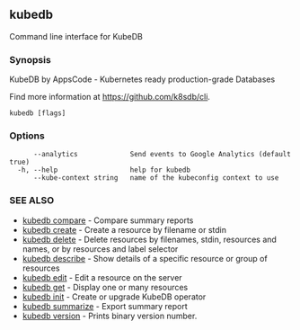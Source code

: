 ## kubedb

Command line interface for KubeDB

### Synopsis


KubeDB by AppsCode - Kubernetes ready production-grade Databases 

Find more information at https://github.com/k8sdb/cli.

```
kubedb [flags]
```

### Options

```
      --analytics             Send events to Google Analytics (default true)
  -h, --help                  help for kubedb
      --kube-context string   name of the kubeconfig context to use
```

### SEE ALSO
* [kubedb compare](kubedb_compare.md)	 - Compare summary reports
* [kubedb create](kubedb_create.md)	 - Create a resource by filename or stdin
* [kubedb delete](kubedb_delete.md)	 - Delete resources by filenames, stdin, resources and names, or by resources and label selector
* [kubedb describe](kubedb_describe.md)	 - Show details of a specific resource or group of resources
* [kubedb edit](kubedb_edit.md)	 - Edit a resource on the server
* [kubedb get](kubedb_get.md)	 - Display one or many resources
* [kubedb init](kubedb_init.md)	 - Create or upgrade KubeDB operator
* [kubedb summarize](kubedb_summarize.md)	 - Export summary report
* [kubedb version](kubedb_version.md)	 - Prints binary version number.


